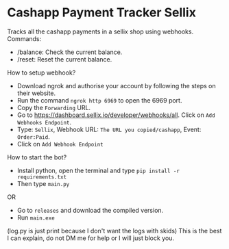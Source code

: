 # Cashapp Payment Tracker Sellix
Tracks all the cashapp payments in a sellix shop using webhooks.
Commands:
- /balance: Check the current balance.
- /reset: Reset the current balance.

How to setup webhook?
- Download ngrok and authorise your account by following the steps on their website.
- Run the command `ngrok http 6969` to open the 6969 port.
- Copy the `Forwarding` URL.
- Go to https://dashboard.sellix.io/developer/webhooks/all. Click on `Add Webhooks Endpoint`.
- Type: `Sellix`, Webhook URL: `The URL you copied/cashapp`, Event: `Order:Paid`.
- Click on `Add Webhook Endpoint`

How to start the bot?
- Install python, open the terminal and type `pip install -r requirements.txt`
- Then type `main.py`

OR

- Go to `releases` and download the compiled version.
- Run `main.exe`


(log.py is just print because I don't want the logs with skids)
This is the best I can explain, do not DM me for help or I will just block you.
